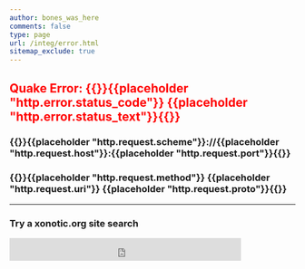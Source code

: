 ```yaml
---
author: bones_was_here
comments: false
type: page
url: /integ/error.html
sitemap_exclude: true
---
```


## <span style="color:red">Quake Error: {{<raw>}}{{placeholder "http.error.status_code"}} {{placeholder "http.error.status_text"}}{{</raw>}}</span>
### {{<raw>}}{{placeholder "http.request.scheme"}}://{{placeholder "http.request.host"}}:{{placeholder "http.request.port"}}{{</raw>}}
### {{<raw>}}{{placeholder "http.request.method"}} {{placeholder "http.request.uri"}} {{placeholder "http.request.proto"}}{{</raw>}}

---

### Try a xonotic.org site search
<iframe src="https://duckduckgo.com/search.html?site=https://xonotic.org&prefill=Search via DuckDuckGo&focus=yes" style="overflow:hidden;margin:0;padding:0;width:408px;height:40px;" frameborder="0"></iframe>

&nbsp;
